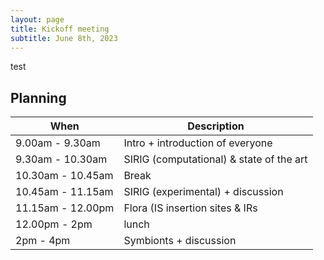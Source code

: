 ```yaml
---
layout: page
title: Kickoff meeting
subtitle: June 8th, 2023
---
```


test


## Planning

| When | Description |
| --- | --- |
|9.00am - 9.30am| Intro + introduction of everyone |
|9.30am - 10.30am| SIRIG (computational) & state of the art|
|10.30am - 10.45am | Break |
|10.45am - 11.15am| SIRIG (experimental) + discussion|
|11.15am - 12.00pm| Flora (IS insertion sites & IRs|
| 12.00pm - 2pm | lunch |
| 2pm - 4pm | Symbionts + discussion |
